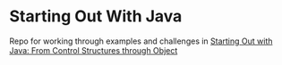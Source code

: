 # Starting Out With Java
Repo for working through examples and challenges in [Starting Out with Java: From Control Structures through Object](https://www.amazon.com/Starting-Out-Java-Control-Structures/dp/0133957055) 

